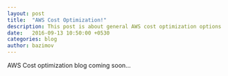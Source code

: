```yaml
---
layout: post
title:  "AWS Cost Optimization!"
description: This post is about general AWS cost optimization options
date:   2016-09-13 10:50:00 +0530
categories: blog
author: bazimov
---
```


AWS Cost optimization blog coming soon...